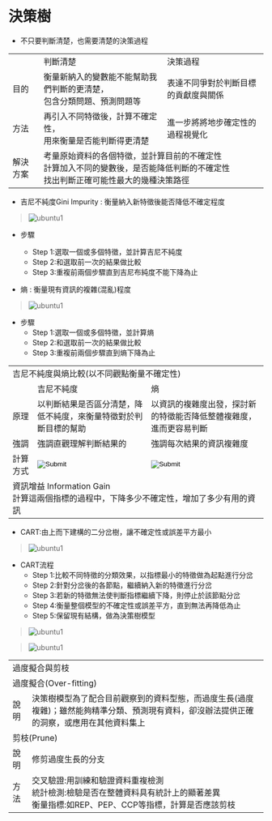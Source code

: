 # 決策樹
*   不只要判斷清楚，也需要清楚的決策過程
<table>
    <tr>
        <td></td>	 
        <td>判斷清楚</td>
		<td>決策過程</td>
    </tr>	
    <tr>
        <td>目的</td>	 
        <td>衡量新納入的變數能不能幫助我們判斷的更清楚，<br>包含分類問題、預測問題等</td>
		<td>表達不同爭對於判斷目標的貢獻度與關係</td>
    </tr>
    <tr>
        <td>方法</td>	 
        <td>再引入不同特徵後，計算不確定性，<br>用來衡量是否能判斷得更清楚</td>
		<td>進一步將將地步確定性的過程視覺化</td>
    </tr>	
	<tr>
        <td>解決方案</td>	 
        <td colspan="2">考量原始資料的各個特徵，並計算目前的不確定性<br>計算加入不同的變數後，是否能降低判斷的不確定性<br>找出判斷正確可能性最大的幾種決策路徑</td>
    </tr>
</table>

*   吉尼不純度Gini Impurity : 衡量納入新特徵後能否降低不確定程度

> ![ubuntu1](../master/images/tree1.png)

* 步驟
  * Step 1:選取一個或多個特徵，並計算吉尼不純度
  * Step 2:和選取前一次的結果做比較
  * Step 3:重複前兩個步驟直到吉尼布純度不能下降為止
  
* 熵 : 衡量現有資訊的複雜(混亂)程度

> ![ubuntu1](../master/images/tree2.png)

* 步驟
  * Step 1:選取一個或多個特徵，並計算熵
  * Step 2:和選取前一次的結果做比較
  * Step 3:重複前兩個步驟直到熵下降為止
  
<table>
    <tr>
        <td colspan="3">吉尼不純度與熵比較(以不同觀點衡量不確定性)</td>
    </tr>
    <tr>
        <td></td>	 
        <td>吉尼不純度</td>
		<td>熵</td>
    </tr>	
    <tr>
        <td>原理</td>	 
        <td>以判斷結果是否區分清楚，降低不純度，來衡量特徵對於判斷目標的幫助</td>
		<td>以資訊的複雜度出發，探討新的特徵能否降低整體複雜度，進而更容易判斷</td>
    </tr>
    <tr>
        <td>強調</td>	 
        <td>強調直觀理解判斷結果的</td>
		<td>強調每次結果的資訊複雜度</td>
    </tr>	
	<tr>
        <td>計算方式</td>	 
        <td><INPUT TYPE=image SRC="https://github.com/yijinwu1/R/blob/master/images/tree3.png"></td>
        <td><INPUT TYPE=image SRC="https://github.com/yijinwu1/R/blob/master/images/tree4.png"></td>
    </tr>
    <tr>
        <td colspan="3">資訊增益 Information Gain<br>計算這兩個指標的過程中，下降多少不確定性，增加了多少有用的資訊</td>
    </tr>	
</table>

*   CART:由上而下建構的二分岔樹，讓不確定性或誤差平方最小

> ![ubuntu1](../master/images/tree5.png)  

* CART流程
  * Step 1:比較不同特徵的分類效果，以指標最小的特徵做為起點進行分岔
  * Step 2:針對分岔後的各節點，繼續納入新的特徵進行分岔
  * Step 3:若新的特徵無法使判斷指標繼續下降，則停止於該節點分岔
  * Step 4:衡量整個模型的不確定性或誤差平方，直到無法再降低為止
  * Step 5:保留現有結構，做為決策樹模型   

> ![ubuntu1](../master/images/tree6.png) 

> ![ubuntu1](../master/images/tree7.png) 


<table>
    <tr>
        <td colspan="2">過度擬合與剪枝</td>	 
    </tr>	
    <tr>
        <td colspan="2">過度擬合(Over-fitting)</td>	 
    </tr>
    <tr>
        <td>說明</td>	 
        <td>決策樹模型為了配合目前觀察到的資料型態，而過度生長(過度複雜)；雖然能夠精準分類、預測現有資料，卻沒辦法提供正確的洞察，或應用在其他資料集上</td>
    </tr>
    <tr>
        <td colspan="2">剪枝(Prune)</td>	 
    </tr>	
	<tr>
        <td>說明</td>	 
        <td>修剪過度生長的分支</td>
    </tr>
	<tr>
        <td>方法</td>	 
        <td>交叉驗證:用訓練和驗證資料重複檢測<br>統計檢測:檢驗是否在整體資料具有統計上的顯著差異<br>衡量指標:如REP、PEP、CCP等指標，計算是否應該剪枝</td>
    </tr>	
</table> 
